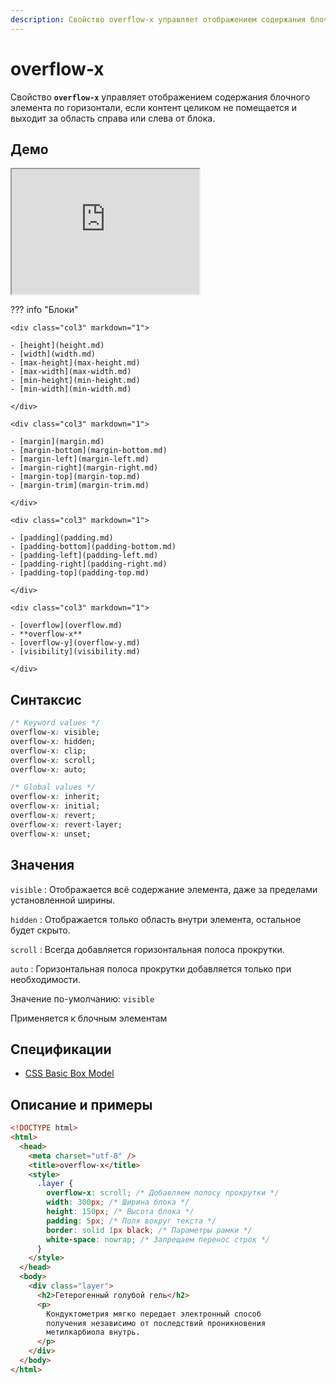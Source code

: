 ```yaml
---
description: Свойство overflow-x управляет отображением содержания блочного элемента по горизонтали, если контент целиком не помещается и выходит за область справа или слева от блока
---
```


# overflow-x

Свойство **`overflow-x`** управляет отображением содержания блочного элемента по горизонтали, если контент целиком не помещается и выходит за область справа или слева от блока.

## Демо

<iframe class="interactive is-default-height" height="200" src="https://interactive-examples.mdn.mozilla.net/pages/css/overflow-x.html" title="MDN Web Docs Interactive Example" loading="lazy" data-readystate="complete"></iframe>

??? info "Блоки"

    <div class="col3" markdown="1">

    - [height](height.md)
    - [width](width.md)
    - [max-height](max-height.md)
    - [max-width](max-width.md)
    - [min-height](min-height.md)
    - [min-width](min-width.md)

    </div>

    <div class="col3" markdown="1">

    - [margin](margin.md)
    - [margin-bottom](margin-bottom.md)
    - [margin-left](margin-left.md)
    - [margin-right](margin-right.md)
    - [margin-top](margin-top.md)
    - [margin-trim](margin-trim.md)

    </div>

    <div class="col3" markdown="1">

    - [padding](padding.md)
    - [padding-bottom](padding-bottom.md)
    - [padding-left](padding-left.md)
    - [padding-right](padding-right.md)
    - [padding-top](padding-top.md)

    </div>

    <div class="col3" markdown="1">

    - [overflow](overflow.md)
    - **overflow-x**
    - [overflow-y](overflow-y.md)
    - [visibility](visibility.md)

    </div>

## Синтаксис

```css
/* Keyword values */
overflow-x: visible;
overflow-x: hidden;
overflow-x: clip;
overflow-x: scroll;
overflow-x: auto;

/* Global values */
overflow-x: inherit;
overflow-x: initial;
overflow-x: revert;
overflow-x: revert-layer;
overflow-x: unset;
```

## Значения

`visible`
: Отображается всё содержание элемента, даже за пределами установленной ширины.

`hidden`
: Отображается только область внутри элемента, остальное будет скрыто.

`scroll`
: Всегда добавляется горизонтальная полоса прокрутки.

`auto`
: Горизонтальная полоса прокрутки добавляется только при необходимости.

Значение по-умолчанию: `visible`

Применяется к блочным элементам

## Спецификации

- [CSS Basic Box Model](http://dev.w3.org/csswg/css3-box/#overflow-x)

## Описание и примеры

```html
<!DOCTYPE html>
<html>
  <head>
    <meta charset="utf-8" />
    <title>overflow-x</title>
    <style>
      .layer {
        overflow-x: scroll; /* Добавляем полосу прокрутки */
        width: 300px; /* Ширина блока */
        height: 150px; /* Высота блока */
        padding: 5px; /* Поля вокруг текста */
        border: solid 1px black; /* Параметры рамки */
        white-space: nowrap; /* Запрещаем перенос строк */
      }
    </style>
  </head>
  <body>
    <div class="layer">
      <h2>Гетерогенный голубой гель</h2>
      <p>
        Кондуктометрия мягко передает электронный способ
        получения независимо от последствий проникновения
        метилкарбиола внутрь.
      </p>
    </div>
  </body>
</html>
```
